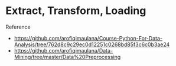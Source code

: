 # Extract, Transform, Loading

Reference
- https://github.com/arofiqimaulana/Course-Python-For-Data-Analysis/tree/762d8c9c29ec0d12251c0268bd85f3c6c0b3ae24
- https://github.com/arofiqimaulana/Data-Mining/tree/master/Data%20Preprocessing 